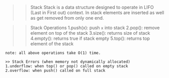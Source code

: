 
>> Stack
	Stack is a data structure designed to operate in LIFO (Last in First out) context.
	In stack elements are inserted as well as get removed from only one end.

>> Stack Operations
	1.push(x): push `x` into stack
	2.pop(): remove element on top of the stack
	3.size(): returns size of stack
	4.empty(): returns true if stack empty
	5.top(): returns top element of the stack

	note: all above operations take O(1) time.

	>> Stack Errors (when memory not dynamically allocated)
	1.underflow: when top() or pop() called on empty stack
	2.overflow: when push() called on full stack
